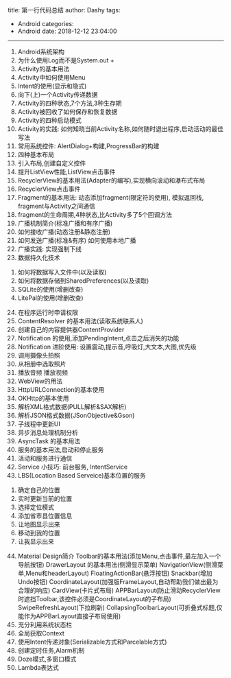title: 第一行代码总结
author: Dashy
tags:
  - Android
categories:
  - Android
date: 2018-12-12 23:04:00
---
1. Android系统架构
2. 为什么使用Log而不是System.out +
3. Activity的基本用法
4. Activity中如何使用Menu
5. Intent的使用(显示和隐式)
6. 向下(上)一个Activity传递数据
7. Activity的四种状态,7个方法,3种生存期
8. Activity被回收了如何保存和恢复数据
9. Activity的四种启动模式
10. Activity的实践: 如何知晓当前Activity名称,如何随时退出程序,启动活动的最佳写法
11. 常用系统控件: AlertDialog+构建,ProgressBar的构建
12. 四种基本布局
13. 引入布局,创建自定义控件
14. 提升ListView性能,ListView点击事件
15. RecyclerView的基本用法(Adapter的编写),实现横向滚动和瀑布式布局
16. RecyclerView点击事件
17. Fragment的基本用法: 动态添加fragment(限定符的使用), 模拟返回栈, fragment与Activity之间通信
18. fragment的生命周期,4种状态,比Activity多了5个回调方法
19. 广播机制简介(标准广播和有序广播)
20. 如何接收广播(动态注册&静态注册)
21. 如何发送广播(标准&有序) 如何使用本地广播
22. 广播实践: 实现强制下线
23. 数据持久化技术 
1) 如何将数据写入文件中(以及读取)
2) 如何将数据存储到SharedPreferences(以及读取)
3) SQLite的使用(增删改查)
4) LitePal的使用(增删改查)
24. 在程序运行时申请权限
25. ContentResolver 的基本用法(读取系统联系人)
26. 创建自己的内容提供器ContentProvider
27. Notification 的使用,添加PendingIntent,点击之后消失的功能
28. Notification 进阶使用: 设置震动,提示音,呼吸灯,大文本,大图,优先级
29. 调用摄像头拍照
30. 从相册中选取照片
31. 播放音频 播放视频
32. WebView的用法
33. HttpURLConnection的基本使用
34. OKHttp的基本使用
35. 解析XML格式数据(PULL解析&SAX解析)
36. 解析JSON格式数据(JSonObjective&Gson)
37. 子线程中更新UI
38. 异步消息处理机制分析
39. AsyncTask 的基本用法
40. 服务的基本用法,启动和停止服务
41. 活动和服务进行通信
42. Service 小技巧: 前台服务, IntentService
43. LBS(Location Based Serveice)基本位置的服务
1) 确定自己的位置
2) 实时更新当前的位置
3) 选择定位模式
4) 添加省市县位置信息
5) 让地图显示出来
6) 移动到我的位置
7) 让我显示出来
44. Material Design简介
Toolbar的基本用法(添加Menu,点击事件,最左加入一个导航按钮)
DrawerLayout 的基本用法(侧滑显示菜单)
NavigationView(侧滑菜单,Menu和headerLayout)
FloatingActionBar(悬浮按钮)
Snackbar(增加Undo按钮)
CoordinateLayout(加强版FrameLayout,自动帮助我们做出最为合理的响应)
CardView(卡片式布局)
APPBarLayout(防止滑动RecyclerView时遮挡Toolbar,该控件必须是CoordinateLayout的子布局)
SwipeRefreshLayout(下拉刷新)
CollapsingToolbarLayout(可折叠式标题,仅能作为APPBarLayout直接子布局使用)
45. 充分利用系统状态栏
46. 全局获取Context
47. 使用Intent传递对象(Serializable方式和Parcelable方式)
48. 创建定时任务,Alarm机制
49. Doze模式,多窗口模式
50. Lambda表达式
